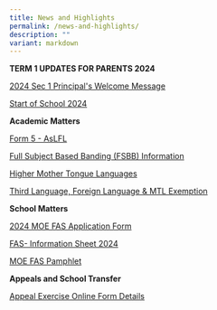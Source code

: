 ```yaml
---
title: News and Highlights
permalink: /news-and-highlights/
description: ""
variant: markdown
---
```

**TERM 1 UPDATES FOR PARENTS 2024**

[2024 Sec 1 Principal's Welcome Message](/files/Temp/2024_Sec_1_Principal_s_Welcome_Message.pdf)

[Start of School 2024](/files/Temp/Start_of_School_2024.pdf)

**Academic Matters**

[Form 5 - AsLFL](/files/Temp/Form_5___AsLFL.pdf)

[Full Subject Based Banding (FSBB) Information](/files/Temp/Full_Subject_Based_Banding__FSBB__Information.pdf)

[Higher Mother Tongue Languages](/files/Temp/Higher_Mother_Tongue_Languages.pdf)

[Third Language, Foreign Language & MTL Exemption](/files/Temp/Third_Language__Foreign_Language___MTL_Exemption.pdf)

**School Matters**

[2024 MOE FAS Application Form](/files/Temp/2024_MOE_FAS_Application_Form.pdf)

[FAS- Information Sheet 2024](/files/Temp/FAS__Information_Sheet_2024.pdf)

[MOE FAS Pamphlet](/files/Temp/MOE_FAS_Pamphlet.pdf)

**Appeals and School Transfer**

[Appeal Exercise Online Form Details](/files/Temp/Appeal_Exercise_Online_Form_Details.pdf)